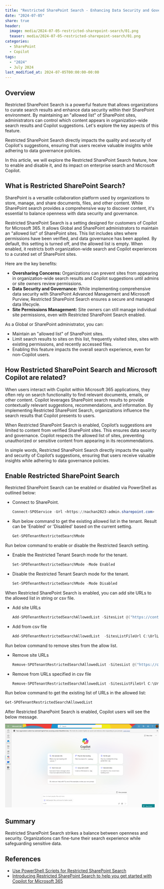 ```yaml
---
title: "Restricted SharePoint Search - Enhancing Data Security and Governance"
date: "2024-07-05"
share: true
header:
  image: media/2024-07-05-restricted-sharepoint-search/01.png
  teaser: media/2024-07-05-restricted-sharepoint-search/01.png
categories:
  - SharePoint
  - Copilot
tags:
  - "2024"
  - July 2024
last_modified_at: 2024-07-05T00:00:00-00:00
---
```

## Overview

Restricted SharePoint Search is a powerful feature that allows organizations to curate search results and enhance data security within their SharePoint environment. By maintaining an "allowed list" of SharePoint sites, administrators can control which content appears in organization-wide search results and Copilot suggestions. Let's explore the key aspects of this feature.

Restricted SharePoint Search directly impacts the quality and security of Copilot's suggestions, ensuring that users receive valuable insights while adhering to data governance policies.

In this article, we will explore the Restricted SharePoint Search feature, how to enable and disable it, and its impact on enterprise search and Microsoft Copilot.


## What is Restricted SharePoint Search?

SharePoint is a versatile collaboration platform used by organizations to store, manage, and share documents, files, and other content. While SharePoint search provides a comprehensive way to discover content, it's essential to balance openness with data security and governance.

Restricted SharePoint Search is a setting designed for customers of Copilot for Microsoft 365. It allows Global and SharePoint administrators to maintain an "allowed list" of SharePoint sites. This list includes sites where permissions have been verified, and data governance has been applied. By default, this setting is turned off, and the allowed list is empty. When enabled, it restricts both organization-wide search and Copilot experiences to a curated set of SharePoint sites.

Here are the key benefits:

- **Oversharing Concerns:** Organizations can prevent sites from appearing in organization-wide search results and Copilot suggestions until admins or site owners review permissions.
- **Data Security and Governance:** While implementing comprehensive data security with SharePoint Advanced Management and Microsoft Purview, Restricted SharePoint Search ensures a secure and managed data lifecycle.
- **Site Permissions Management:** Site owners can still manage individual site permissions, even with Restricted SharePoint Search enabled.

As a Global or SharePoint administrator, you can:

- Maintain an "allowed list" of SharePoint sites.
- Limit search results to sites on this list, frequently visited sites, sites with existing permissions, and recently accessed files.
- Enabling this feature impacts the overall search experience, even for non-Copilot users.


## How Restricted SharePoint Search and Microsoft Copilot are related?

When users interact with Copilot within Microsoft 365 applications, they often rely on search functionality to find relevant documents, emails, or other content. Copilot leverages SharePoint search results to provide contextually relevant suggestions, recommendations, and information. By implementing Restricted SharePoint Search, organizations influence the search results that Copilot presents to users.

When Restricted SharePoint Search is enabled, Copilot’s suggestions are limited to content from verified SharePoint sites. This ensures data security and governance. Copilot respects the allowed list of sites, preventing unauthorized or sensitive content from appearing in its recommendations.

In simple words, Restricted SharePoint Search directly impacts the quality and security of Copilot’s suggestions, ensuring that users receive valuable insights while adhering to data governance policies.


## Enable Restricted SharePoint Search

Restricted SharePoint Search can be enabled or disabled via PowerShell as outlined below:

- Connect to SharePoint.

    ```powershell
    Connect-SPOService -Url <https://nachan2023-admin.sharepoint.com>
    ```

- Run below command to get the existing allowed list in the tenant. Result can be 'Enabled' or 'Disabled' based on the current setting.

    ```powershell
    Get-SPOTenantRestrictedSearchMode
    ```

Run below command to enable or disable the Restricted Search setting.

- Enable the Restricted Tenant Search mode for the tenant.

    ```powershell
    Set-SPOTenantRestrictedSearchMode -Mode Enabled
    ```

- Disable the Restricted Tenant Search mode for the tenant.

    ```powershell
    Set-SPOTenantRestrictedSearchMode -Mode Disabled
    ```

When Restricted SharePoint Search is enabled, you can add site URLs to the allowed list in string or csv file.

- Add site URLs

    ```powershell
    Add-SPOTenantRestrictedSearchAllowedList -SitesList @("https://contoso.sharepoint.com/sites/Marketing", "https://contoso.sharepoint.com/sites/Benefits")
    ```

- Add from csv file

    ```powershell
    Add-SPOTenantRestrictedSearchAllowedList  -SitesListFileUrl C:\UrlList.csv
    ```

Run below command to remove sites from the allow list.

- Remove site URLs

    ```powershell
    Remove-SPOTenantRestrictedSearchAllowedList -SitesList @("https://contoso.sharepoint.com/sites/Marketing", "https://contoso.sharepoint.com/sites/Benefits")
    ```

- Remove from URLs specified in csv file

    ```powershell
    Remove-SPOTenantRestrictedSearchAllowedList -SitesListFileUrl C:\UrlList.csv
    ```

Run below command to get the existing list of URLs in the allowed list:

```powershell
Get-SPOTenantRestrictedSearchAllowedList
```

After Restricted SharePoint Search is enabled, Copilot users will see the below message.

![](/media/2024-07-05-restricted-sharepoint-search/01.png)


## Summary

Restricted SharePoint Search strikes a balance between openness and security. Organizations can fine-tune their search experience while safeguarding sensitive data.


## References

- [Use PowerShell Scripts for Restricted SharePoint Search](https://learn.microsoft.com/en-us/sharepoint/restricted-sharepoint-search-admin-scripts?WT.mc_id=M365-MVP-5003693)
- [Introducing Restricted SharePoint Search to help you get started with Copilot for Microsoft 365](https://techcommunity.microsoft.com/t5/copilot-for-microsoft-365/introducing-restricted-sharepoint-search-to-help-you-get-started/ba-p/4071060?WT.mc_id=M365-MVP-5003693)

